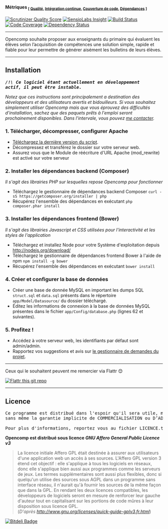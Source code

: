#### Métriques <sub>[ [Qualité](http://fr.wikipedia.org/wiki/Qualit%C3%A9_logicielle), [Intégration continue](http://fr.wikipedia.org/wiki/Intégration_continue), [Couverture de code](http://fr.wikipedia.org/wiki/Couverture_de_code), [Dépendances](http://fr.wikipedia.org/wiki/D%C3%A9pendance_logicielle) ]</sub>

[![Scrutinizer Quality Score](https://scrutinizer-ci.com/g/jtraulle/Opencomp/badges/quality-score.png?s=859c94800aa2944a4d17493ba0cd00da9d4c6f45)](https://scrutinizer-ci.com/g/jtraulle/Opencomp/) [![SensioLabs Insight](https://insight.sensiolabs.com/projects/799f30c2-873c-4226-901c-98951ba5ff33/mini.png)](https://insight.sensiolabs.com/projects/799f30c2-873c-4226-901c-98951ba5ff33) [![Build Status](https://travis-ci.org/jtraulle/Opencomp.svg?branch=develop)](https://travis-ci.org/jtraulle/Opencomp) [![Code Coverage](https://scrutinizer-ci.com/g/jtraulle/Opencomp/badges/coverage.png?s=f277830f49a5cd258a20b5993a6ec714b01f7954)](https://scrutinizer-ci.com/g/jtraulle/Opencomp/) [![Dependency Status](https://www.versioneye.com/user/projects/5387ac7014c1581e23000046/badge.svg)](https://www.versioneye.com/user/projects/5387ac7014c1581e23000046)

----

Opencomp souhaite proposer aux enseignants du primaire qui évaluent les élèves selon l’acquisition de compétences une solution simple, rapide et fiable pour leur permettre de générer aisément les bulletins de leurs élèves.

----

Installation
------------

**_<pre>/!\ Ce logiciel étant actuellement en développement actif, il peut être instable.</pre>_**

*Notez que ces instructions sont principalement a destination des développeurs et des utilisateurs avertis et bidouilleurs. Si vous souhaitez simplement utiliser Opencomp mais que vous éprouvez des difficultés d'installation, sachez que des paquets prêts à l'emploi seront prochainement disponibles. Dans l'intervale, vous pouvez [me contacter](http://blog.opencomp.fr/nous-contacter/).*

### 1. Télécharger, décompresser, configurer Apache

* [Téléchargez la dernière version du script](https://codeload.github.com/jtraulle/Opencomp/zip/develop).
* Décompressez et transférez le dossier sur votre serveur web.
* Assurez vous que le Module de réécriture d'URL Apache (mod_rewrite) est activé sur votre serveur

### 2. Installer les dépendances backend (Composer)

*Il s'agit des librairies PHP sur lesquelles repose Opencomp pour fonctionner*

* Téléchargez le gestionnaire de dépendances backend Composer `curl -sS https://getcomposer.org/installer | php`
* Récupérez l'ensemble des dépendances en exécutant `php composer.phar install`

### 3. Installer les dépendances frontend (Bower)

*Il s'agit des librairies Javascript et CSS utilisées pour l'interactivité et les styles de l'application*

* Téléchargez et installez Node pour votre Système d'exploitation depuis http://nodejs.org/download/
* Téléchargez le gestionnaire de dépendances frontend Bower à l'aide de npm `npm install -g bower`
* Récupérez l'ensemble des dépendances en exécutant `bower install`

### 4. Créer et configurer la base de données 

* Créer une base de donnée MySQL en important les dumps SQL `struct.sql` et `data.sql` présents dans le répertoire `app/Model/Datasource/` du dossier téléchargé.
* Éditez les informations de connexion à la base de données MySQL présentes dans le fichier `app/Config/database.php` (lignes 62 et suivantes).

### 5. Profitez !

* Accédez à votre serveur web, les identifiants par défaut sont admin/admin.
* Rapportez vos suggestions et avis sur [le gestionnaire de demandes du projet](http://projets.opencomp.fr/opencomp/issues/new).

----

Ceux qui le souhaitent peuvent me remercier via Flattr :blush:    

[![Flattr this git repo](http://api.flattr.com/button/flattr-badge-large.png)](https://flattr.com/submit/auto?user_id=jtraulle&url=https://github.com/jtraulle/Opencomp&title=Opencomp&language=php&tags=github&category=software)

----
 
Licence
-------

<pre>Ce programme est distribué dans l'espoir qu'il sera utile, mais SANS AUCUNE GARANTIE ; 
sans même la garantie implicite de COMMERCIALISATION ou D’ADAPTATION A UN OBJET PARTICULIER. 

Pour plus d'informations, reportez vous au fichier LICENCE.txt de l'archive.</pre>

**Opencomp est distribué sous licence _GNU Affero General Public Licence v3_**

>La licence initiale Affero GPL était destinée à assurer aux utilisateurs d'une application web un accès à ses sources. L'Affero GPL version 3 étend cet objectif : elle s'applique à tous les logiciels en réseaux, donc elle s'applique bien aussi aux programmes comme les serveurs de jeux. Les termes supplémentaires sont aussi plus flexibles, donc si quelqu'un utilise des sources sous AGPL dans un programme sans interface réseau, il n'aurait qu'à fournir les sources de la même façon que dans la GPL. En rendant les deux licences compatibles, les développeurs de logiciels seront en mesure de renforcer leur gauche d'auteur tout en capitalisant sur les portions de code mûres à leur disposition sous licence GPL. <br />(_D'après http://www.gnu.org/licenses/quick-guide-gplv3.fr.html_)

[![Bitdeli Badge](https://d2weczhvl823v0.cloudfront.net/jtraulle/opencomp/trend.png)](https://bitdeli.com/free "Bitdeli Badge")
